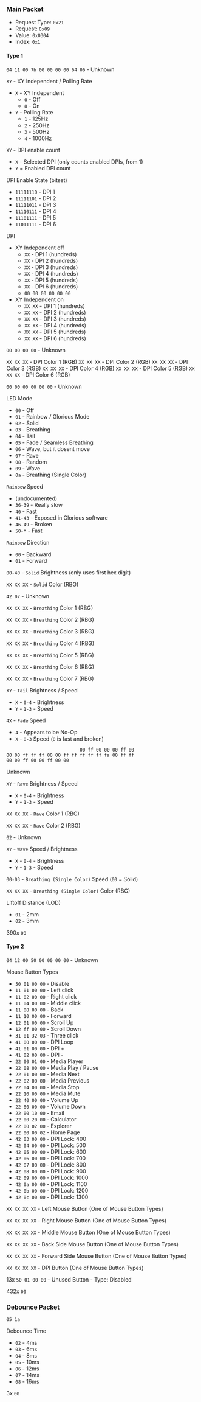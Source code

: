 ### Main Packet
 - Request Type: `0x21`
 - Request: `0x09`
 - Value: `0x0304`
 - Index: `0x1`

#### Type 1

`04 11 00 7b 00 00 00 00 64 06` - Unknown

`XY` - XY Independent / Polling Rate
 - `X` - XY Independent
   - `0` - Off
   - `8` - On
 - `Y` - Polling Rate
   - `1` - 125Hz
   - `2` - 250Hz
   - `3` - 500Hz
   - `4` - 1000Hz

`XY` - DPI enable count
 - `X` - Selected DPI (only counts enabled DPIs, from 1)
 - `Y` = Enabled DPI count

DPI Enable State (bitset)
- `11111110` - DPI 1
- `11111101` - DPI 2
- `11111011` - DPI 3
- `11110111` - DPI 4
- `11101111` - DPI 5
- `11011111` - DPI 6

DPI
 - XY Independent off
   - `XX` - DPI 1 (hundreds)
   - `XX` - DPI 2 (hundreds)
   - `XX` - DPI 3 (hundreds)
   - `XX` - DPI 4 (hundreds)
   - `XX` - DPI 5 (hundreds)
   - `XX` - DPI 6 (hundreds)
   - `00 00 00 00 00 00`
 - XY Independent on
   - `XX XX` - DPI 1 (hundreds)
   - `XX XX` - DPI 2 (hundreds)
   - `XX XX` - DPI 3 (hundreds)
   - `XX XX` - DPI 4 (hundreds)
   - `XX XX` - DPI 5 (hundreds)
   - `XX XX` - DPI 6 (hundreds)

`00 00 00 00` - Unknown

`XX XX XX` - DPI Color 1 (RGB)
`XX XX XX` - DPI Color 2 (RGB)
`XX XX XX` - DPI Color 3 (RGB)
`XX XX XX` - DPI Color 4 (RGB)
`XX XX XX` - DPI Color 5 (RGB)
`XX XX XX` - DPI Color 6 (RGB)

`00 00 00 00 00 00` - Unknown

LED Mode
 - `00` - Off
 - `01` - Rainbow / Glorious Mode
 - `02` - Solid
 - `03` - Breathing
 - `04` - Tail
 - `05` - Fade / Seamless Breathing
 - `06` - Wave, but it dosent move
 - `07` - Rave
 - `08` - Random
 - `09` - Wave
 - `0a` - Breathing (Single Color)

`Rainbow` Speed
- (undocumented)
- `36-39` - Really slow
- `40` - Fast
- `41-43` - Exposed in Glorious software
- `46-49` - Broken
- `50-*` - Fast

`Rainbow` Direction
- `00` - Backward
- `01` - Forward

`00-40` - `Solid` Brightness (only uses first hex digit)

`XX XX XX` - `Solid` Color (RBG)

`42 07` - Unknown

`XX XX XX` - `Breathing` Color 1 (RBG)

`XX XX XX` - `Breathing` Color 2 (RBG)

`XX XX XX` - `Breathing` Color 3 (RBG)

`XX XX XX` - `Breathing` Color 4 (RBG)

`XX XX XX` - `Breathing` Color 5 (RBG)

`XX XX XX` - `Breathing` Color 6 (RBG)

`XX XX XX` - `Breathing` Color 7 (RBG)

`XY` - `Tail` Brightness / Speed
 - `X` - `0-4` - Brightness
 - `Y` - `1-3` - Speed

`4X` - `Fade` Speed
 - `4` - Appears to be No-Op
 - `X` - `0-3` Speed (`0` is fast and broken)

```
                           00 ff 00 00 00 ff 00
00 00 ff ff ff 00 00 ff ff ff ff ff fa 00 ff ff
00 00 ff 00 00 ff 00 00 
```
Unknown

`XY` - `Rave` Brightness / Speed
 - `X` - `0-4` - Brightness
 - `Y` - `1-3` - Speed

`XX XX XX` - `Rave` Color 1 (RBG)

`XX XX XX` - `Rave` Color 2 (RBG)

`02` - Unknown

`XY` - `Wave` Speed / Brightness
 - `X` - `0-4` - Brightness
 - `Y` - `1-3` - Speed

`00-03` - `Breathing (Single Color)` Speed (`00` = Solid)

`XX XX XX` - `Breathing (Single Color)` Color (RBG)

Liftoff Distance (LOD)
 - `01` - 2mm
 - `02` - 3mm

390x `00`

#### Type 2

`04 12 00 50 00 00 00 00` - Unknown

Mouse Button Types
 - `50 01 00 00` - Disable
 - `11 01 00 00` - Left click
 - `11 02 00 00` - Right click
 - `11 04 00 00` - Middle click
 - `11 08 00 00` - Back
 - `11 10 00 00` - Forward
 - `12 01 00 00` - Scroll Up
 - `12 ff 00 00` - Scroll Down
 - `31 01 32 03` - Three click
 - `41 00 00 00` - DPI Loop
 - `41 01 00 00` - DPI +
 - `41 02 00 00` - DPI -
 - `22 00 01 00` - Media Player
 - `22 08 00 00` - Media Play / Pause
 - `22 01 00 00` - Media Next
 - `22 02 00 00` - Media Previous
 - `22 04 00 00` - Media Stop
 - `22 10 00 00` - Media Mute
 - `22 40 00 00` - Volume Up
 - `22 80 00 00` - Volume Down
 - `22 00 10 00` - Email
 - `22 00 20 00` - Calculator
 - `22 00 02 00` - Explorer
 - `22 00 00 02` - Home Page
 - `42 03 00 00` - DPI Lock: 400
 - `42 04 00 00` - DPI Lock: 500
 - `42 05 00 00` - DPI Lock: 600
 - `42 06 00 00` - DPI Lock: 700
 - `42 07 00 00` - DPI Lock: 800
 - `42 08 00 00` - DPI Lock: 900
 - `42 09 00 00` - DPI Lock: 1000
 - `42 0a 00 00` - DPI Lock: 1100
 - `42 0b 00 00` - DPI Lock: 1200
 - `42 0c 00 00` - DPI Lock: 1300

`XX XX XX XX` - Left Mouse Button (One of Mouse Button Types)

`XX XX XX XX` - Right Mouse Button (One of Mouse Button Types)

`XX XX XX XX` - Middle Mouse Button (One of Mouse Button Types)

`XX XX XX XX` - Back Side Mouse Button (One of Mouse Button Types)

`XX XX XX XX` - Forward Side Mouse Button (One of Mouse Button Types)

`XX XX XX XX` - DPI Button (One of Mouse Button Types)

13x `50 01 00 00` - Unused Button - Type: Disabled

432x `00`

### Debounce Packet

`05 1a`

Debounce Time
 - `02` - 4ms
 - `03` - 6ms
 - `04` - 8ms
 - `05` - 10ms
 - `06` - 12ms
 - `07` - 14ms
 - `08` - 16ms

3x `00`

